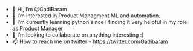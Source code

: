 - 👋 Hi, I’m @GadiBaram
- 👀 I’m interested in Product Managment ML and automation.
- 🌱 I’m currently learning python since I finding it very helpful in my role as Product Manager
- 💞️ I’m looking to collaborate on anything interesting :)
- 📫 How to reach me on twitter - https://twitter.com/Gadibaram

<!---
GadiBaram/GadiBaram is a ✨ special ✨ repository because its `README.md` (this file) appears on your GitHub profile.
You can click the Preview link to take a look at your changes.
--->

